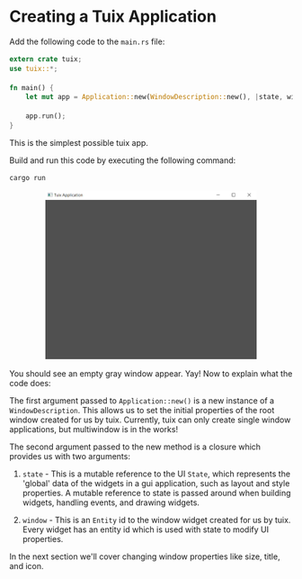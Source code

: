 # Creating a Tuix Application

Add the following code to the `main.rs` file:

```rust
extern crate tuix;
use tuix::*;

fn main() {
    let mut app = Application::new(WindowDescription::new(), |state, window| {});

    app.run();
}
```
This is the simplest possible tuix app.

Build and run this code by executing the following command:

```sh
cargo run
```

<p align="center"><img src="../images/quick_guide/tuix_app.png" height="300" alt="tuix app"></p>

You should see an empty gray window appear. Yay! Now to explain what the code does: 

The first argument passed to `Application::new()` is a new instance of a `WindowDescription`. This allows us to set the initial properties of the root window created for us by tuix. Currently, tuix can only create single window applications, but multiwindow is in the works!

The second argument passed to the new method is a closure which provides us with two arguments:

1. `state` - This is a mutable reference to the UI `State`, which represents the 'global' data of the widgets in a gui application, such as layout and style properties. A mutable reference to state is passed around when building widgets, handling events, and drawing widgets.

2. `window` - This is an `Entity` id to the window widget created for us by tuix. Every widget has an entity id which is used with state to modify UI properties.

In the next section we'll cover changing window properties like size, title, and icon.



